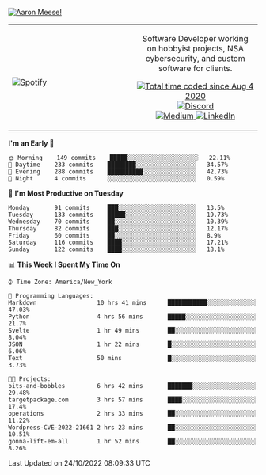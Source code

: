 [![Aaron Meese!](https://user-images.githubusercontent.com/17814535/88975338-a2aabf00-d27f-11ea-963f-8a19608716b4.png)](https://github.com/ajmeese7/readme-ascii "README ASCII")

<!-- Modified from project here: https://github.com/novatorem/novatorem -->
<table width="100%">
  <tr>
  <td width="50%">

&nbsp; <br> [![Spotify](https://ajmeese7.vercel.app/api/spotify)](https://open.spotify.com/user/ajmeese)

  </td>
  <td width="50%">
    <p align="center">
    Software Developer working on hobbyist projects, NSA cybersecurity, and custom software for clients.
    </p>
    <p align="center">
      <a href="https://wakatime.com/@f726891d-3b02-46cd-9b60-e8c59f9e2b14">
        <img src="https://wakatime.com/badge/user/f726891d-3b02-46cd-9b60-e8c59f9e2b14.svg" alt="Total time coded since Aug 4 2020" title="WakaTime" />
      </a>
      <a href="http://link.aaronmeese.com/discord">
        <img src="https://img.shields.io/badge/discord-ajmeese7%234835-369?style=flat-square&logo=discord&logoColor=white&color=purple" alt="Discord" title="Discord">
      </a>
      <br />
      <a href="https://link.aaronmeese.com/medium">
        <img src="https://img.shields.io/badge/medium-ajmeese7-1DB954?style=flat-square&logo=medium&logoColor=white" alt="Medium" title="Medium">
      </a>
      <a href="https://link.aaronmeese.com/linkedin">
        <img src="https://img.shields.io/badge/linkedIn-aaronmeese-1DB954?style=flat-square&logo=linkedin&logoColor=white&color=blue" alt="LinkedIn" title="LinkedIn">
      </a>
    </p>
  </td>

</table>

[//]: <> (The `&nbsp;` is to have Aphelion take up more space)

<!--START_SECTION:waka-->
**I'm an Early 🐤** 

```text
🌞 Morning    149 commits    █████░░░░░░░░░░░░░░░░░░░░   22.11% 
🌆 Daytime    233 commits    ████████░░░░░░░░░░░░░░░░░   34.57% 
🌃 Evening    288 commits    ██████████░░░░░░░░░░░░░░░   42.73% 
🌙 Night      4 commits      ░░░░░░░░░░░░░░░░░░░░░░░░░   0.59%

```
📅 **I'm Most Productive on Tuesday** 

```text
Monday       91 commits     ███░░░░░░░░░░░░░░░░░░░░░░   13.5% 
Tuesday      133 commits    █████░░░░░░░░░░░░░░░░░░░░   19.73% 
Wednesday    70 commits     ██░░░░░░░░░░░░░░░░░░░░░░░   10.39% 
Thursday     82 commits     ███░░░░░░░░░░░░░░░░░░░░░░   12.17% 
Friday       60 commits     ██░░░░░░░░░░░░░░░░░░░░░░░   8.9% 
Saturday     116 commits    ████░░░░░░░░░░░░░░░░░░░░░   17.21% 
Sunday       122 commits    ████░░░░░░░░░░░░░░░░░░░░░   18.1%

```


📊 **This Week I Spent My Time On** 

```text
⌚︎ Time Zone: America/New_York

💬 Programming Languages: 
Markdown                 10 hrs 41 mins      ███████████░░░░░░░░░░░░░░   47.03% 
Python                   4 hrs 56 mins       █████░░░░░░░░░░░░░░░░░░░░   21.7% 
Svelte                   1 hr 49 mins        ██░░░░░░░░░░░░░░░░░░░░░░░   8.04% 
JSON                     1 hr 22 mins        █░░░░░░░░░░░░░░░░░░░░░░░░   6.06% 
Text                     50 mins             █░░░░░░░░░░░░░░░░░░░░░░░░   3.73%

🐱‍💻 Projects: 
bits-and-bobbles         6 hrs 42 mins       ███████░░░░░░░░░░░░░░░░░░   29.48% 
targetpackage.com        3 hrs 57 mins       ████░░░░░░░░░░░░░░░░░░░░░   17.4% 
operations               2 hrs 33 mins       ██░░░░░░░░░░░░░░░░░░░░░░░   11.22% 
Wordpress-CVE-2022-21661 2 hrs 23 mins       ██░░░░░░░░░░░░░░░░░░░░░░░   10.51% 
gonna-lift-em-all        1 hr 52 mins        ██░░░░░░░░░░░░░░░░░░░░░░░   8.26%

```


 Last Updated on 24/10/2022 08:09:33 UTC
<!--END_SECTION:waka-->
